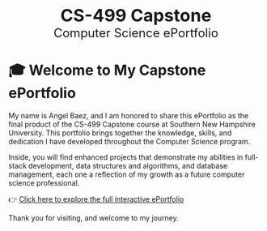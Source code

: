 <p align="center">
  <strong style="font-size: 34px;">CS-499 Capstone</strong><br>
  <span style="font-size: 24px;">Computer Science ePortfolio</span>
</p>

# 🎓 Welcome to My Capstone ePortfolio

My name is Angel Baez, and I am honored to share this ePortfolio as the final product of the CS-499 Capstone course at Southern New Hampshire University. 
This portfolio brings together the knowledge, skills, and dedication I have developed throughout the Computer Science program.

Inside, you will find enhanced projects that demonstrate my abilities in full-stack development, data structures and algorithms, and database management, each one a reflection of my growth as a future computer science professional.

👉 [Click here to explore the full interactive ePortfolio]([https://yourusername.github.io/your-repo/](https://anedbafe.github.io/CS-499-Capstone/Assets/milestoneone.html))

Thank you for visiting, and welcome to my journey.
